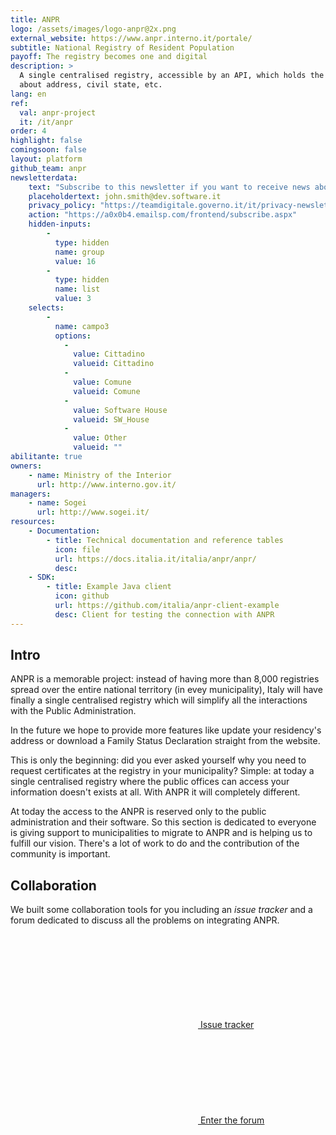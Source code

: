 ```yaml
---
title: ANPR
logo: /assets/images/logo-anpr@2x.png
external_website: https://www.anpr.interno.it/portale/
subtitle: National Registry of Resident Population
payoff: The registry becomes one and digital
description: >
  A single centralised registry, accessible by an API, which holds the up-to-date information
  about address, civil state, etc.
lang: en
ref:
  val: anpr-project
  it: /it/anpr
order: 4
highlight: false
comingsoon: false
layout: platform
github_team: anpr
newsletterdata:
    text: "Subscribe to this newsletter if you want to receive news about ANPR: migration updates, new documentation, facts."
    placeholdertext: john.smith@dev.software.it
    privacy_policy: "https://teamdigitale.governo.it/it/privacy-newsletter-anpr.htm"
    action: "https://a0x0b4.emailsp.com/frontend/subscribe.aspx"
    hidden-inputs:
        -
          type: hidden
          name: group
          value: 16
        -
          type: hidden
          name: list
          value: 3
    selects:
        -
          name: campo3
          options:
            -
              value: Cittadino
              valueid: Cittadino
            -
              value: Comune
              valueid: Comune
            -
              value: Software House
              valueid: SW_House
            -
              value: Other
              valueid: ""
abilitante: true
owners:
    - name: Ministry of the Interior
      url: http://www.interno.gov.it/
managers:
    - name: Sogei
      url: http://www.sogei.it/
resources:
    - Documentation:
        - title: Technical documentation and reference tables
          icon: file
          url: https://docs.italia.it/italia/anpr/anpr/
          desc:
    - SDK:
        - title: Example Java client
          icon: github
          url: https://github.com/italia/anpr-client-example
          desc: Client for testing the connection with ANPR
---
```


## Intro

<!-- **Do you want to stay up-to-date? Subscribe to the ANPR [newsletter](#newsletter).** -->

ANPR is a memorable project: instead of having more than 8,000 registries spread over the entire
national territory (in evey municipality), Italy will have finally a single centralised registry
which will simplify all the interactions with the Public Administration.

In the future we hope to provide more features like update your residency's address or download a
Family Status Declaration straight from the website.

This is only the beginning: did you ever asked yourself why you need to request certificates at the
registry in your municipality? Simple: at today a single centralised registry where the public
offices can access your information doesn't exists at all. With ANPR it will completely different.

At today the access to the ANPR is reserved only to the public administration and their software.
So this section is dedicated to everyone is giving support to municipalities to migrate to ANPR and
is helping us to fulfill our vision. There's a lot of work to do and the contribution of the
community is important.

## Collaboration

We built some collaboration tools for you including an *issue tracker* and a forum dedicated to
discuss all the problems on integrating ANPR.

<a class="btn btn-primary" href="https://github.com/italia/anpr/issues" target="_blank"><svg class="icon icon-white"><use xlink:href="/assets/svg/sprite.svg#it-github"></use></svg> Issue tracker</a>
<a class="btn btn-primary" href="https://forum.italia.it/c/anpr" target="_blank"><svg class="icon icon-white"><use xlink:href="/assets/svg/sprite.svg#it-horn"></use></svg> Enter the forum</a>
